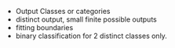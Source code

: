 - Output Classes or categories
- distinct output, small finite possible outputs
- fitting boundaries
- binary classification for 2 distinct classes only.